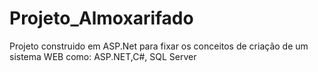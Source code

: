 # Projeto_Almoxarifado
 Projeto construido em ASP.Net para fixar os conceitos de  criação de um sistema WEB como:
 ASP.NET,C#, SQL Server
